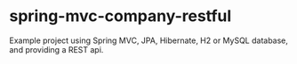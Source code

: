 # spring-mvc-company-restful

Example project using Spring MVC, JPA, Hibernate, H2 or MySQL database, and providing a REST api.
